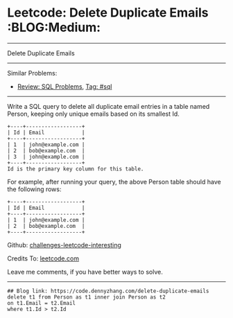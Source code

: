 # Leetcode: Delete Duplicate Emails     :BLOG:Medium:


---

Delete Duplicate Emails  

---

Similar Problems:  
-   [Review: SQL Problems](https://code.dennyzhang.com/review-sql), [Tag: #sql](https://code.dennyzhang.com/tag/sql)

---

Write a SQL query to delete all duplicate email entries in a table named Person, keeping only unique emails based on its smallest Id.  

    +----+------------------+
    | Id | Email            |
    +----+------------------+
    | 1  | john@example.com |
    | 2  | bob@example.com  |
    | 3  | john@example.com |
    +----+------------------+
    Id is the primary key column for this table.

For example, after running your query, the above Person table should have the following rows:  

    +----+------------------+
    | Id | Email            |
    +----+------------------+
    | 1  | john@example.com |
    | 2  | bob@example.com  |
    +----+------------------+

Github: [challenges-leetcode-interesting](https://github.com/DennyZhang/challenges-leetcode-interesting/tree/master/delete-duplicate-emails)  

Credits To: [leetcode.com](https://leetcode.com/problems/delete-duplicate-emails/description/)  

Leave me comments, if you have better ways to solve.  

---

    ## Blog link: https://code.dennyzhang.com/delete-duplicate-emails
    delete t1 from Person as t1 inner join Person as t2
    on t1.Email = t2.Email
    where t1.Id > t2.Id